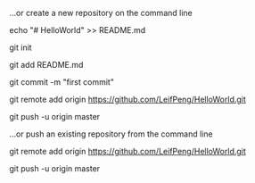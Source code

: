 …or create a new repository on the command line

echo "# HelloWorld" >> README.md

git init

git add README.md

git commit -m "first commit"

git remote add origin https://github.com/LeifPeng/HelloWorld.git

git push -u origin master




…or push an existing repository from the command line

git remote add origin https://github.com/LeifPeng/HelloWorld.git

git push -u origin master
